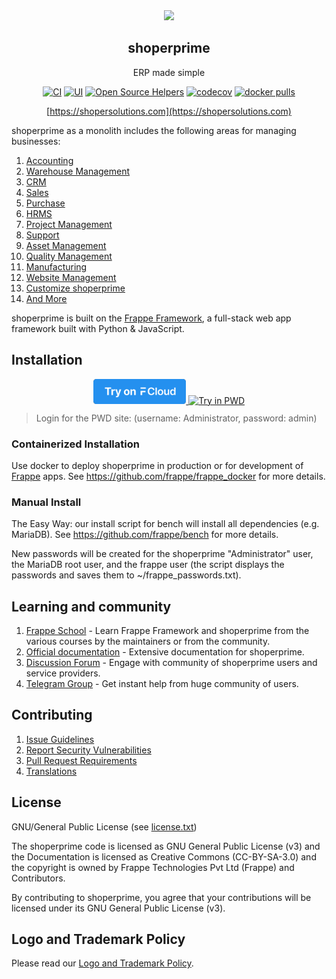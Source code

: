 <div align="center">
    <a href="https://shopersolutions.com">
        <img src="https://raw.githubusercontent.com/frappe/shoperprime/develop/shoperprime/public/images/shoperprime-logo.png" height="128">
    </a>
    <h2>shoperprime</h2>
    <p align="center">
        <p>ERP made simple</p>
    </p>

[![CI](https://github.com/frappe/shoperprime/actions/workflows/server-tests.yml/badge.svg?branch=develop)](https://github.com/frappe/shoperprime/actions/workflows/server-tests.yml)
[![UI](https://github.com/shoperprime/shoperprime_ui_tests/actions/workflows/ui-tests.yml/badge.svg?branch=develop&event=schedule)](https://github.com/shoperprime/shoperprime_ui_tests/actions/workflows/ui-tests.yml)
[![Open Source Helpers](https://www.codetriage.com/frappe/shoperprime/badges/users.svg)](https://www.codetriage.com/frappe/shoperprime)
[![codecov](https://codecov.io/gh/frappe/shoperprime/branch/develop/graph/badge.svg?token=0TwvyUg3I5)](https://codecov.io/gh/frappe/shoperprime)
[![docker pulls](https://img.shields.io/docker/pulls/frappe/shoperprime-worker.svg)](https://hub.docker.com/r/frappe/shoperprime-worker)

[https://shopersolutions.com](https://shopersolutions.com)

</div>

shoperprime as a monolith includes the following areas for managing businesses:

1. [Accounting](https://shopersolutions.com/open-source-accounting)
1. [Warehouse Management](https://shopersolutions.com/distribution/warehouse-management-system)
1. [CRM](https://shopersolutions.com/open-source-crm)
1. [Sales](https://shopersolutions.com/open-source-sales-purchase)
1. [Purchase](https://shopersolutions.com/open-source-sales-purchase)
1. [HRMS](https://shopersolutions.com/open-source-hrms)
1. [Project Management](https://shopersolutions.com/open-source-projects)
1. [Support](https://shopersolutions.com/open-source-help-desk-software)
1. [Asset Management](https://shopersolutions.com/open-source-asset-management-software)
1. [Quality Management](https://shopersolutions.com/docs/user/manual/en/quality-management)
1. [Manufacturing](https://shopersolutions.com/open-source-manufacturing-erp-software)
1. [Website Management](https://shopersolutions.com/open-source-website-builder-software)
1. [Customize shoperprime](https://shopersolutions.com/docs/user/manual/en/customize-shoperprime)
1. [And More](https://shopersolutions.com/docs/user/manual/en/)

shoperprime is built on the [Frappe Framework](https://github.com/frappe/frappe), a full-stack web app framework built with Python & JavaScript.

## Installation

<div align="center" style="max-height: 40px;">
    <a href="https://frappecloud.com/shoperprime/signup">
        <img src=".github/try-on-f-cloud-button.svg" height="40">
    </a>
    <a href="https://labs.play-with-docker.com/?stack=https://raw.githubusercontent.com/frappe/frappe_docker/main/pwd.yml">
      <img src="https://raw.githubusercontent.com/play-with-docker/stacks/master/assets/images/button.png" alt="Try in PWD" height="37"/>
    </a>
</div>

> Login for the PWD site: (username: Administrator, password: admin)

### Containerized Installation

Use docker to deploy shoperprime in production or for development of [Frappe](https://github.com/frappe/frappe) apps. See https://github.com/frappe/frappe_docker for more details.

### Manual Install

The Easy Way: our install script for bench will install all dependencies (e.g. MariaDB). See https://github.com/frappe/bench for more details.

New passwords will be created for the shoperprime "Administrator" user, the MariaDB root user, and the frappe user (the script displays the passwords and saves them to ~/frappe_passwords.txt).


## Learning and community

1. [Frappe School](https://frappe.school) - Learn Frappe Framework and shoperprime from the various courses by the maintainers or from the community.
2. [Official documentation](https://docs.shopersolutions.com/) - Extensive documentation for shoperprime.
3. [Discussion Forum](https://discuss.shopersolutions.com/) - Engage with community of shoperprime users and service providers.
4. [Telegram Group](https://t.me/shoperprimehelp) - Get instant help from huge community of users.


## Contributing

1. [Issue Guidelines](https://github.com/frappe/shoperprime/wiki/Issue-Guidelines)
1. [Report Security Vulnerabilities](https://shopersolutions.com/security)
1. [Pull Request Requirements](https://github.com/frappe/shoperprime/wiki/Contribution-Guidelines)
1. [Translations](https://translate.shopersolutions.com)


## License

GNU/General Public License (see [license.txt](license.txt))

The shoperprime code is licensed as GNU General Public License (v3) and the Documentation is licensed as Creative Commons (CC-BY-SA-3.0) and the copyright is owned by Frappe Technologies Pvt Ltd (Frappe) and Contributors.

By contributing to shoperprime, you agree that your contributions will be licensed under its GNU General Public License (v3).

## Logo and Trademark Policy

Please read our [Logo and Trademark Policy](TRADEMARK_POLICY.md).
